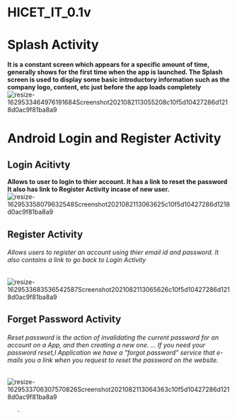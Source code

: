 # HICET_IT_0.1v
# Splash Activity
**It is a constant screen which appears for a specific amount of time, generally shows for the first time when the app is launched. The Splash screen is used to display some basic introductory information such as the company logo, content, etc just before the app loads completely**
![resize-1629533464976191684Screenshot2021082113055208c10f5d10427286d1218d0ac9f81ba8a9](https://user-images.githubusercontent.com/79587312/130315450-6576c18d-a9cf-404f-a673-7bb1d59082d1.jpg)

# Android Login and Register Activity
   ## Login Acitivty
   **Allows to user to login to thier account. It has a link to reset the password It also has link to Register Activity incase of new user.**
 ![resize-162953358079632548Screenshot2021082113063625c10f5d10427286d1218d0ac9f81ba8a9](https://user-images.githubusercontent.com/79587312/130315497-f7163ebe-3c2b-45c3-ad66-6fb0220a659f.jpg) 
   
   ## Register Activity
   ######  Allows users to register an account using thier email id and password. It also contains a link to go back to Login Activity
![resize-1629533683536542587Screenshot2021082113065626c10f5d10427286d1218d0ac9f81ba8a9](https://user-images.githubusercontent.com/79587312/130315534-4e7e4393-6299-485c-a9dc-11c5faf8fdde.jpg)

   ## Forget Password Activity
   ######  Reset password is the action of invalidating the current password for an account on a App, and then creating a new one. ... If you need your  password reset,I                      Application we have a "forgot password" service that e-mails you a link when you request to reset the password on the website.
![resize-1629533706307570826Screenshot2021082113064363c10f5d10427286d1218d0ac9f81ba8a9](https://user-images.githubusercontent.com/79587312/130315537-6c008197-56f7-4c00-ba6f-17bc71256c11.jpg)

   

     
    
       .
